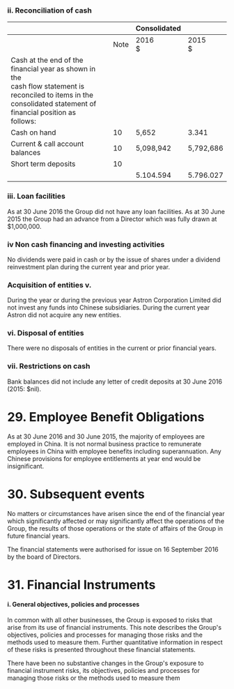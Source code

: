 ### ii. Reconciliation of cash

|                                                                                                                                                                           |      | Consolidated |            |
|---------------------------------------------------------------------------------------------------------------------------------------------------------------------------|------|--------------|------------|
|                                                                                                                                                                           | Note | 2016<br>\$   | 2015<br>\$ |
| Cash at the end of the financial year as shown in the<br>cash flow statement is reconciled to items in the<br>consolidated statement of financial position as<br>follows: |      |              |            |
| Cash on hand                                                                                                                                                              | 10   | 5,652        | 3.341      |
| Current & call account balances                                                                                                                                           | 10   | 5,098,942    | 5,792,686  |
| Short term deposits                                                                                                                                                       | 10   |              |            |
|                                                                                                                                                                           |      | 5.104.594    | 5.796.027  |

### iii. Loan facilities

As at 30 June 2016 the Group did not have any loan facilities. As at 30 June 2015 the Group had an advance from a Director which was fully drawn at \$1,000,000.

### iv Non cash financing and investing activities

No dividends were paid in cash or by the issue of shares under a dividend reinvestment plan during the current year and prior year.

### Acquisition of entities v.

During the year or during the previous year Astron Corporation Limited did not invest any funds into Chinese subsidiaries. During the current year Astron did not acquire any new entities.

### vi. **Disposal of entities**

There were no disposals of entities in the current or prior financial years.

### vii. Restrictions on cash

Bank balances did not include any letter of credit deposits at 30 June 2016 (2015: \$nil).

# 29. Employee Benefit Obligations

As at 30 June 2016 and 30 June 2015, the majority of employees are employed in China. It is not normal business practice to remunerate employees in China with employee benefits including superannuation. Any Chinese provisions for employee entitlements at year end would be insignificant.

# 30. Subsequent events

No matters or circumstances have arisen since the end of the financial year which significantly affected or may significantly affect the operations of the Group, the results of those operations or the state of affairs of the Group in future financial years.

The financial statements were authorised for issue on 16 September 2016 by the board of Directors.

# 31. Financial Instruments

#### i. General objectives, policies and processes

In common with all other businesses, the Group is exposed to risks that arise from its use of financial instruments. This note describes the Group's objectives, policies and processes for managing those risks and the methods used to measure them. Further quantitative information in respect of these risks is presented throughout these financial statements.

There have been no substantive changes in the Group's exposure to financial instrument risks, its objectives, policies and processes for managing those risks or the methods used to measure them
